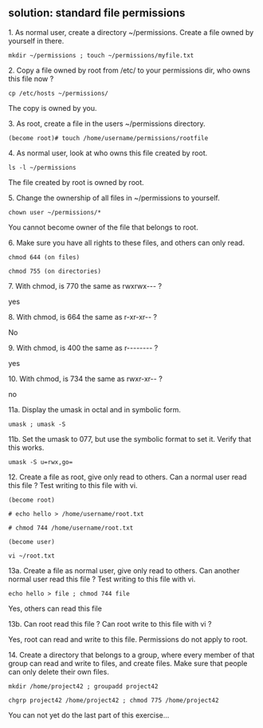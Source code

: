 ## solution: standard file permissions

1\. As normal user, create a directory \~/permissions. Create a file
owned by yourself in there.

    mkdir ~/permissions ; touch ~/permissions/myfile.txt

2\. Copy a file owned by root from /etc/ to your permissions dir, who
owns this file now ?

    cp /etc/hosts ~/permissions/

The copy is owned by you.

3\. As root, create a file in the users \~/permissions directory.

    (become root)# touch /home/username/permissions/rootfile

4\. As normal user, look at who owns this file created by root.

    ls -l ~/permissions

The file created by root is owned by root.

5\. Change the ownership of all files in \~/permissions to yourself.

    chown user ~/permissions/*

You cannot become owner of the file that belongs to root.

6\. Make sure you have all rights to these files, and others can only
read.

    chmod 644 (on files)

    chmod 755 (on directories)

7\. With chmod, is 770 the same as rwxrwx\-\-- ?

yes

8\. With chmod, is 664 the same as r-xr-xr\-- ?

No

9\. With chmod, is 400 the same as r\-\-\-\-\-\-\-- ?

yes

10\. With chmod, is 734 the same as rwxr-xr\-- ?

no

11a. Display the umask in octal and in symbolic form.

    umask ; umask -S

11b. Set the umask to 077, but use the symbolic format to set it. Verify
that this works.

    umask -S u=rwx,go=

12\. Create a file as root, give only read to others. Can a normal user
read this file ? Test writing to this file with vi.

    (become root)

    # echo hello > /home/username/root.txt 

    # chmod 744 /home/username/root.txt

    (become user)

    vi ~/root.txt

13a. Create a file as normal user, give only read to others. Can another
normal user read this file ? Test writing to this file with vi.

    echo hello > file ; chmod 744 file

Yes, others can read this file

13b. Can root read this file ? Can root write to this file with vi ?

Yes, root can read and write to this file. Permissions do not apply to
root.

14\. Create a directory that belongs to a group, where every member of
that group can read and write to files, and create files. Make sure that
people can only delete their own files.

    mkdir /home/project42 ; groupadd project42

    chgrp project42 /home/project42 ; chmod 775 /home/project42

You can not yet do the last part of this exercise\...
